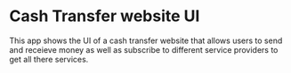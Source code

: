 # Cash Transfer website UI

This app shows the UI of a cash transfer website that allows users to send and receieve money as well as subscribe to different service providers to get all there services.
